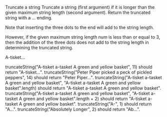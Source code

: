 Truncate a string
Truncate a string (first argument) if it is longer than the given maximum string length (second argument). Return the truncated string with a ... ending.

Note that inserting the three dots to the end will add to the string length.

However, if the given maximum string length num is less than or equal to 3, then the addition of the three dots does not add to the string length in determining the truncated string.

A-tisket...

truncateString("A-tisket a-tasket A green and yellow basket", 11) should return "A-tisket...".
truncateString("Peter Piper picked a peck of pickled peppers", 14) should return "Peter Piper...".
truncateString("A-tisket a-tasket A green and yellow basket", "A-tisket a-tasket A green and yellow basket".length) should return "A-tisket a-tasket A green and yellow basket".
truncateString("A-tisket a-tasket A green and yellow basket", "A-tisket a-tasket A green and yellow basket".length + 2) should return "A-tisket a-tasket A green and yellow basket".
truncateString("A-", 1) should return "A...".
truncateString("Absolutely Longer", 2) should return "Ab...".
